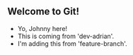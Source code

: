 ## Welcome to Git!

- Yo, Johnny here!
- This is coming from 'dev-adrian'.
- I'm adding this from 'feature-branch'.
